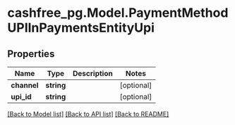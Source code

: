 # cashfree_pg.Model.PaymentMethodUPIInPaymentsEntityUpi

## Properties

Name | Type | Description | Notes
------------ | ------------- | ------------- | -------------
**channel** | **string** |  | [optional] 
**upi_id** | **string** |  | [optional] 

[[Back to Model list]](../README.md#documentation-for-models) [[Back to API list]](../README.md#documentation-for-api-endpoints) [[Back to README]](../README.md)

